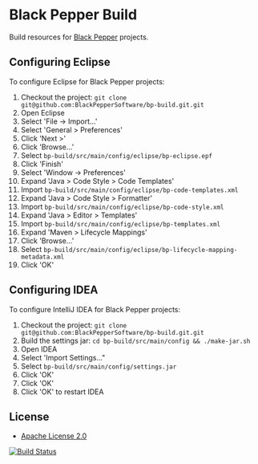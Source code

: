 Black Pepper Build
==================

Build resources for [Black Pepper](http://www.blackpepper.co.uk/) projects.

Configuring Eclipse
-------------------

To configure Eclipse for Black Pepper projects:

1. Checkout the project: ```git clone git@github.com:BlackPepperSoftware/bp-build.git.git```
1. Open Eclipse
1. Select 'File -> Import...'
1. Select 'General > Preferences'
1. Click 'Next >'
1. Click 'Browse...'
1. Select `bp-build/src/main/config/eclipse/bp-eclipse.epf`
1. Click 'Finish'
1. Select 'Window -> Preferences'
1. Expand 'Java > Code Style > Code Templates'
1. Import `bp-build/src/main/config/eclipse/bp-code-templates.xml`
1. Expand 'Java > Code Style > Formatter'
1. Import `bp-build/src/main/config/eclipse/bp-code-style.xml`
1. Expand 'Java > Editor > Templates'
1. Import `bp-build/src/main/config/eclipse/bp-templates.xml`
1. Expand 'Maven > Lifecycle Mappings'
1. Click 'Browse...'
1. Select `bp-build/src/main/config/eclipse/bp-lifecycle-mapping-metadata.xml`
1. Click 'OK'

Configuring IDEA
----------------

To configure IntelliJ IDEA for Black Pepper projects:

1. Checkout the project: ```git clone git@github.com:BlackPepperSoftware/bp-build.git.git```
1. Build the settings jar: ```cd bp-build/src/main/config && ./make-jar.sh```
1. Open IDEA
1. Select 'Import Settings..."
1. Select `bp-build/src/main/config/settings.jar`
1. Click 'OK'
1. Click 'OK'
1. Click 'OK' to restart IDEA

License
-------

* [Apache License 2.0](http://www.apache.org/licenses/LICENSE-2.0.html)

[![Build Status](https://travis-ci.org/BlackPepperSoftware/bp-build.svg?branch=master)](https://travis-ci.org/BlackPepperSoftware/bp-build)
